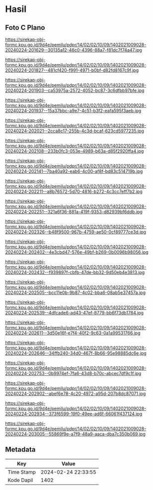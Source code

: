 # Hasil

## Foto C Plano

https://sirekap-obj-formc.kpu.go.id/9d4e/pemilu/pdpr/14/02/02/10/09/1402021009028-20240224-201629--30135a12-46c0-4396-88a7-f81dc7f74a47.jpg

https://sirekap-obj-formc.kpu.go.id/9d4e/pemilu/pdpr/14/02/02/10/09/1402021009028-20240224-201827--481cf420-f991-4971-b0bf-d82fd8167c9f.jpg

https://sirekap-obj-formc.kpu.go.id/9d4e/pemilu/pdpr/14/02/02/10/09/1402021009028-20240224-201903--ca53975a-2572-4052-bc87-3c6dfbb97bfe.jpg

https://sirekap-obj-formc.kpu.go.id/9d4e/pemilu/pdpr/14/02/02/10/09/1402021009028-20240224-201937--15a37bbc-a9e7-4c51-b3f2-eafa595f3aeb.jpg

https://sirekap-obj-formc.kpu.go.id/9d4e/pemilu/pdpr/14/02/02/10/09/1402021009028-20240224-202021--2cca8c17-255b-4c3d-bcaf-623cd5977235.jpg

https://sirekap-obj-formc.kpu.go.id/9d4e/pemilu/pdpr/14/02/02/10/09/1402021009028-20240224-202108--233b0fc3-053e-4989-b63a-d85f2920ffa4.jpg

https://sirekap-obj-formc.kpu.go.id/9d4e/pemilu/pdpr/14/02/02/10/09/1402021009028-20240224-202141--7ba40a92-eab6-4c00-af8f-bd83c514719b.jpg

https://sirekap-obj-formc.kpu.go.id/9d4e/pemilu/pdpr/14/02/02/10/09/1402021009028-20240224-202211--a8b76572-5d70-4816-b272-4c3cc7eff7b2.jpg

https://sirekap-obj-formc.kpu.go.id/9d4e/pemilu/pdpr/14/02/02/10/09/1402021009028-20240224-202251--321a6f36-881a-419f-9353-d82939bf6ddb.jpg

https://sirekap-obj-formc.kpu.go.id/9d4e/pemilu/pdpr/14/02/02/10/09/1402021009028-20240224-202326--b48f9500-967b-4759-ae50-0cf89777ce3d.jpg

https://sirekap-obj-formc.kpu.go.id/9d4e/pemilu/pdpr/14/02/02/10/09/1402021009028-20240224-202402--4e3cbd47-576e-49bf-b269-0b0096b98056.jpg

https://sirekap-obj-formc.kpu.go.id/9d4e/pemilu/pdpr/14/02/02/10/09/1402021009028-20240224-202432--f939897f-cbfb-47de-bb32-9d50eb4e3813.jpg

https://sirekap-obj-formc.kpu.go.id/9d4e/pemilu/pdpr/14/02/02/10/09/1402021009028-20240224-202505--bcc11e0b-9b87-4c02-bba6-08ab5e37457a.jpg

https://sirekap-obj-formc.kpu.go.id/9d4e/pemilu/pdpr/14/02/02/10/09/1402021009028-20240224-202539--4dfcade6-ad43-47ef-8779-bb6f73db1784.jpg

https://sirekap-obj-formc.kpu.go.id/9d4e/pemilu/pdpr/14/02/02/10/09/1402021009028-20240224-202611--3d50e16f-e7f4-40f2-9c63-0a1a99531766.jpg

https://sirekap-obj-formc.kpu.go.id/9d4e/pemilu/pdpr/14/02/02/10/09/1402021009028-20240224-202646--34ffb240-34d0-467f-8b66-95e98885dc6e.jpg

https://sirekap-obj-formc.kpu.go.id/9d4e/pemilu/pdpr/14/02/02/10/09/1402021009028-20240224-202753--0b9974ef-7fa6-43d8-b70c-abcec7df9c1f.jpg

https://sirekap-obj-formc.kpu.go.id/9d4e/pemilu/pdpr/14/02/02/10/09/1402021009028-20240224-202902--abef6e78-4c20-4972-a95d-207b8dc87071.jpg

https://sirekap-obj-formc.kpu.go.id/9d4e/pemilu/pdpr/14/02/02/10/09/1402021009028-20240224-202934--373f6599-19f0-49ee-ad6f-66061f437124.jpg

https://sirekap-obj-formc.kpu.go.id/9d4e/pemilu/pdpr/14/02/02/10/09/1402021009028-20240224-203005--55869f9e-a7f9-48a9-aaca-dba7c350b069.jpg


## Metadata

| Key        | Value               |
| ---------- | ------------------- |
| Time Stamp | 2024-02-24 22:33:55 |
| Kode Dapil | 1402                |



